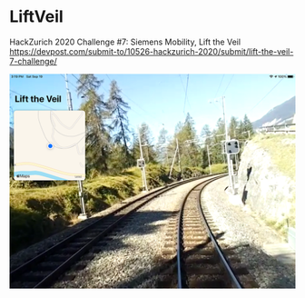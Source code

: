 # LiftVeil
HackZurich 2020 Challenge #7: Siemens Mobility, Lift the Veil https://devpost.com/submit-to/10526-hackzurich-2020/submit/lift-the-veil-7-challenge/

![](screenshot.png)